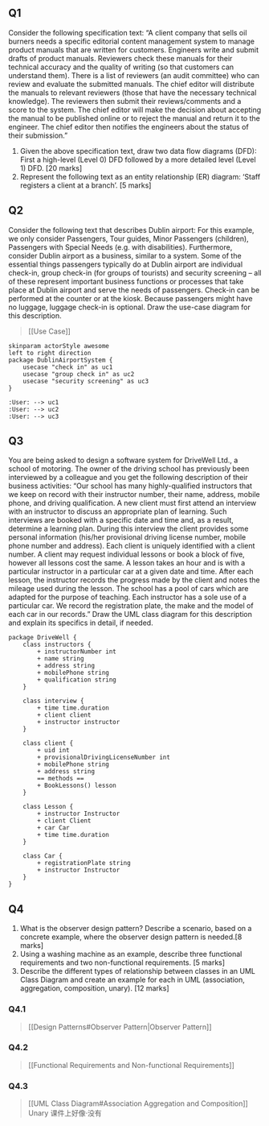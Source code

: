 ## Q1

Consider the following specification text: “A client company that sells oil burners needs a specific editorial content management system to manage product manuals that are written for customers. Engineers write and submit drafts of product manuals. Reviewers check these manuals for their technical accuracy and the quality of writing (so that customers can understand them). There is a list of reviewers (an audit committee) who can review and evaluate the submitted manuals. The chief editor will distribute the manuals to relevant reviewers (those that have the necessary technical knowledge). The reviewers then submit their reviews/comments and a score to the system. The chief editor will make the decision about accepting the manual to be published online or to reject the manual and return it to the engineer. The chief editor then notifies the engineers about the status of their submission.”
1. Given the above specification text, draw two data flow diagrams (DFD): First a high-level (Level 0) DFD followed by a more detailed level (Level 1) DFD. [20 marks]
2. Represent the following text as an entity relationship (ER) diagram: ‘Staff registers a client at a branch’. [5 marks]


## Q2

Consider the following text that describes Dublin airport: For this example, we only consider Passengers, Tour guides, Minor Passengers (children), Passengers with Special Needs (e.g. with disabilities). Furthermore, consider Dublin airport as a business, similar to a system. Some of the essential things passengers typically do at Dublin airport are individual check-in, group check-in (for groups of tourists) and security screening – all of these represent important business functions or processes that take place at Dublin airport and serve the needs of passengers. Check-in can be performed at the counter or at the kiosk. Because passengers might have no luggage, luggage check-in is optional.
Draw the use-case diagram for this description.

> [[Use Case]]

```puml
skinparam actorStyle awesome
left to right direction
package DublinAirportSystem {
	usecase "check in" as uc1
	usecase "group check in" as uc2
	usecase "security screening" as uc3
}

:User: --> uc1
:User: --> uc2
:User: --> uc3
```


## Q3

You are being asked to design a software system for DriveWell Ltd., a school of motoring. The owner of the driving school has previously been interviewed by a colleague and you get the following description of their business activities:
“Our school has many highly-qualified instructors that we keep on record with their instructor number, their name, address, mobile phone, and driving qualification. A new client must first attend an interview with an instructor to discuss an appropriate plan of learning. Such interviews are booked with a specific date and time and, as a result, determine a learning plan. During this interview the client provides some personal information (his/her provisional driving license number, mobile phone number and address). Each client is uniquely identified with a client number. A client may request individual lessons or book a block of five, however all lessons cost the same. A lesson takes an hour and is with a particular instructor in a particular car at a given date and time. After each lesson, the instructor records the progress made by the client and notes the mileage used during the lesson. The school has a pool of cars which are adapted for the purpose of teaching. Each instructor has a sole use of a particular car. We record the registration plate, the make and the model of each car in our records.”
Draw the UML class diagram for this description and explain its specifics in
detail, if needed.

```puml
package DriveWell {
	class instructors {
		+ instructorNumber int
		+ name string
		+ address string
		+ mobilePhone string
		+ qualification string
	}
	
	class interview {
		+ time time.duration
		+ client client
		+ instructor instructor
	}
	
	class client {
		+ uid int
		+ provisionalDrivingLicenseNumber int
		+ mobilePhone string
		+ address string
		== methods ==
		+ BookLessons() lesson
	}
	
	class Lesson {
		+ instructor Instructor
		+ client Client
		+ car Car
		+ time time.duration
	}
	
	class Car {
		+ registrationPlate string
		+ instructor Instructor
	}
}
```


## Q4

1. What is the observer design pattern? Describe a scenario, based on a concrete example, where the observer design pattern is needed.[8 marks]
2. Using a washing machine as an example, describe three functional requirements and two non-functional requirements. [5 marks]
3. Describe the different types of relationship between classes in an UML Class Diagram and create an example for each in UML (association, aggregation, composition, unary). [12 marks]

### Q4.1

> [[Design Patterns#Observer Pattern|Observer Pattern]]

### Q4.2

> [[Functional Requirements and Non-functional Requirements]]

### Q4.3

> [[UML Class Diagram#Association Aggregation and Composition]]  
> Unary 课件上好像·没有